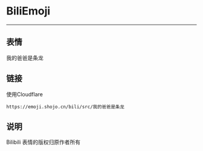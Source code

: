 # BiliEmoji
---
## 表情
我的爸爸是条龙
## 链接
使用Cloudflare
```
https://emoji.shojo.cn/bili/src/我的爸爸是条龙
```
## 说明
Bilibili 表情的版权归原作者所有
